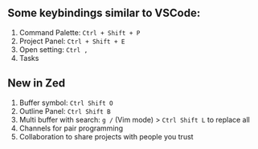## Some keybindings similar to VSCode:

1. Command Palette: `Ctrl + Shift + P`
2. Project Panel: `Ctrl + Shift + E`
3. Open setting: `Ctrl ,`
4. Tasks 

## New in Zed

1. Buffer symbol: `Ctrl Shift O`
2. Outline Panel: `Ctrl Shift B`
3. Multi buffer with search: `g /` (Vim mode) > `Ctrl Shift L` to replace all
4. Channels for pair programming
5. Collaboration to share projects with people you trust